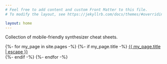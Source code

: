 ```yaml
---
# Feel free to add content and custom Front Matter to this file.
# To modify the layout, see https://jekyllrb.com/docs/themes/#overriding-theme-defaults

layout: home
---
```


Collection of mobile-friendly synthesizer cheat sheets.<br />

{%- for my_page in site.pages -%}
  {%- if my_page.title -%}
  <a class="page-link" href="{{ my_page.url | relative_url }}">{{ my_page.title | escape }}</a><br />
  {%- endif -%}
{%- endfor -%}